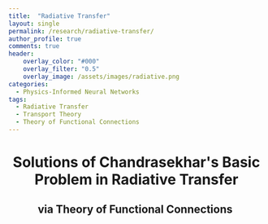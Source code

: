 ```yaml
---
title:  "Radiative Transfer"
layout: single
permalink: /research/radiative-transfer/
author_profile: true
comments: true
header:
    overlay_color: "#000"
    overlay_filter: "0.5"
    overlay_image: /assets/images/radiative.png
categories:
  - Physics-Informed Neural Networks
tags:
  - Radiative Transfer
  - Transport Theory
  - Theory of Functional Connections
---
```


<h1 style="text-align: center;">Solutions of Chandrasekhar's Basic Problem in Radiative Transfer</h1>
<h2 style="text-align: center;">via Theory of Functional Connections&nbsp;</h2>

<font size="2">
</font>